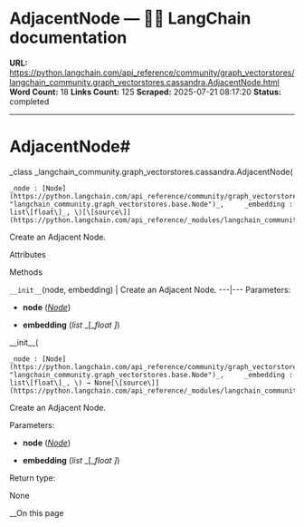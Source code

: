 # AdjacentNode — 🦜🔗 LangChain  documentation

**URL:** https://python.langchain.com/api_reference/community/graph_vectorstores/langchain_community.graph_vectorstores.cassandra.AdjacentNode.html
**Word Count:** 18
**Links Count:** 125
**Scraped:** 2025-07-21 08:17:20
**Status:** completed

---

# AdjacentNode\#

_class _langchain\_community.graph\_vectorstores.cassandra.AdjacentNode\(

    _node : [Node](https://python.langchain.com/api_reference/community/graph_vectorstores/langchain_community.graph_vectorstores.base.Node.html#langchain_community.graph_vectorstores.base.Node "langchain_community.graph_vectorstores.base.Node")_,     _embedding : list\[float\]_, \)[\[source\]](https://python.langchain.com/api_reference/_modules/langchain_community/graph_vectorstores/cassandra.html#AdjacentNode)\#     

Create an Adjacent Node.

Attributes

Methods

`__init__`\(node, embedding\) | Create an Adjacent Node.   ---|---      Parameters:     

  * **node** \([_Node_](https://python.langchain.com/api_reference/neo4j/graphs/langchain_neo4j.graphs.graph_document.Node.html#langchain_neo4j.graphs.graph_document.Node "langchain_neo4j.graphs.graph_document.Node")\)

  * **embedding** \(_list_ _\[__float_ _\]_\)

\_\_init\_\_\(

    _node : [Node](https://python.langchain.com/api_reference/community/graph_vectorstores/langchain_community.graph_vectorstores.base.Node.html#langchain_community.graph_vectorstores.base.Node "langchain_community.graph_vectorstores.base.Node")_,     _embedding : list\[float\]_, \) → None[\[source\]](https://python.langchain.com/api_reference/_modules/langchain_community/graph_vectorstores/cassandra.html#AdjacentNode.__init__)\#     

Create an Adjacent Node.

Parameters:     

  * **node** \([_Node_](https://python.langchain.com/api_reference/community/graph_vectorstores/langchain_community.graph_vectorstores.base.Node.html#langchain_community.graph_vectorstores.base.Node "langchain_community.graph_vectorstores.base.Node")\)

  * **embedding** \(_list_ _\[__float_ _\]_\)

Return type:     

None

__On this page